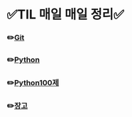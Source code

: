 # ✅TIL 매일 매일 정리✅ 
### ✏️[Git](https://github.com/YouYoungLee/TIL/blob/master/git/git.md)
### ✏️[Python](https://github.com/YouYoungLee/TIL/tree/master/Python)
### ✏️[Python100제](https://github.com/YouYoungLee/TIL/tree/master/%ED%8C%8C%EC%9D%B4%EC%8D%AC100%EC%A0%9C)
### ✏️[장고](https://github.com/YouYoungLee/TIL/tree/master/%EC%9E%A5%EA%B3%A0)